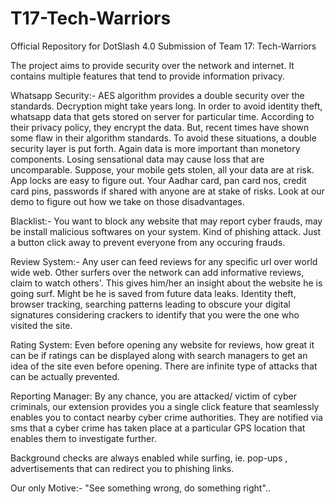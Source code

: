 # T17-Tech-Warriors
Official Repository for DotSlash 4.0 Submission of Team 17: Tech-Warriors

The project aims to provide security over the network and internet. It contains multiple features that tend to provide information privacy.

Whatsapp Security:- AES algorithm provides a double security over the standards. Decryption might take years long. In order to avoid identity theft, whatsapp data that gets stored on server for particular time. According to their privacy policy, they encrypt the data. But, recent times have shown some flaw in their algorithm standards. To avoid these situations, a double security layer is put forth. Again data is more important than monetory components. Losing sensational data may cause loss that are uncomparable. Suppose, your mobile gets stolen, all your data are at risk. App locks are easy to figure out. Your Aadhar card, pan card nos, credit card pins, passwords if shared with anyone are at stake of risks. Look at our demo to figure out how we take on those disadvantages.

Blacklist:- You want to block any website that may report cyber frauds, may be install malicious softwares on your system. Kind of phishing attack. Just a button click away to prevent everyone from any occuring frauds.

Review System:- Any user can feed reviews for any specific url over world wide web. Other surfers over the network can add informative reviews, claim to watch others'. This gives him/her an insight about the website he is going surf. Might be he is saved from future data leaks. Identity theft, browser tracking, searching patterns leading to obscure your digital signatures considering crackers to identify that you were the one who visited the site.

Rating System: Even before opening any website for reviews, how great it can be if ratings can be displayed along with search managers to get an idea of the site even before opening. There are infinite type of attacks that can be actually prevented.

Reporting Manager: By any chance, you are attacked/ victim of cyber criminals, our extension provides you a single click feature that seamlessly enables you to contact nearby cyber crime authorities. They are notified via sms that a cyber crime has taken place at a particular GPS location that enables them to investigate further.

Background checks are always enabled while surfing, ie. pop-ups , advertisements that can redirect you to phishing links.

Our only Motive:- "See something wrong, do something right"..
